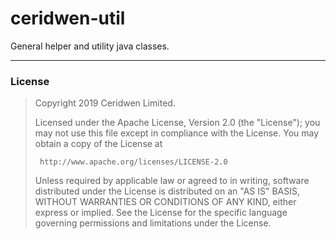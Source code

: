 # ceridwen-util

General helper and utility java classes.


------

### License

> Copyright 2019 Ceridwen Limited.
>
> Licensed under the Apache License, Version 2.0 (the "License");
> you may not use this file except in compliance with the License.
> You may obtain a copy of the License at
>
> ```
>  http://www.apache.org/licenses/LICENSE-2.0
> ```
>
> Unless required by applicable law or agreed to in writing, software
> distributed under the License is distributed on an "AS IS" BASIS,
> WITHOUT WARRANTIES OR CONDITIONS OF ANY KIND, either express or implied.
> See the License for the specific language governing permissions and
> limitations under the License.

